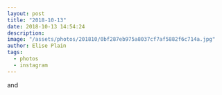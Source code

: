 ```yaml
---
layout: post
title: "2018-10-13"
date: 2018-10-13 14:54:24
description: 
image: "/assets/photos/201810/0bf287eb975a8037cf7af5882f6c714a.jpg"
author: Elise Plain
tags: 
  - photos
  - instagram
---
```


and
<p></p>
